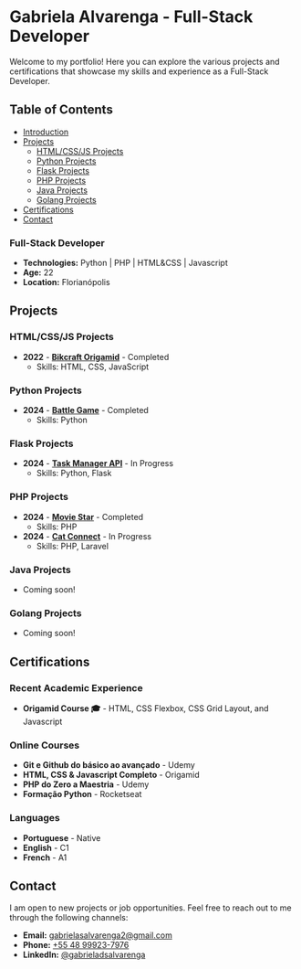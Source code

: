 # Gabriela Alvarenga - Full-Stack Developer

Welcome to my portfolio! Here you can explore the various projects and certifications that showcase my skills and experience as a Full-Stack Developer.

## Table of Contents
- [Introduction](#introduction)
- [Projects](#projects)
  - [HTML/CSS/JS Projects](#htmlcssjs-projects)
  - [Python Projects](#python-projects)
  - [Flask Projects](#flask-projects)
  - [PHP Projects](#php-projects)
  - [Java Projects](#java-projects)
  - [Golang Projects](#go-projects)
- [Certifications](#certifications)
- [Contact](#contact)

### Full-Stack Developer
- **Technologies:** Python | PHP | HTML&CSS | Javascript
- **Age:** 22
- **Location:** Florianópolis

## Projects

### HTML/CSS/JS Projects
- **2022** - **[Bikcraft Origamid](https://gabrieldsalv-projects.github.io/bikcraft/)** - Completed
  - Skills: HTML, CSS, JavaScript

### Python Projects
- **2024** - **[Battle Game](https://github.com/gabrieladsalv/battle-game)** - Completed
  - Skills: Python

### Flask Projects
- **2024** - **[Task Manager API](https://github.com/gabrieladsalv/tasks-flask-crud)** - In Progress
  - Skills: Python, Flask

### PHP Projects
- **2024** - **[Movie Star](https://github.com/gabrieladsalv/php-moviestar)** - Completed
  - Skills: PHP
- **2024** - **[Cat Connect](https://github.com/gabrieladsalv/cats-room)** - In Progress
  - Skills: PHP, Laravel

### Java Projects
- Coming soon!

### Golang Projects
- Coming soon!

## Certifications

### Recent Academic Experience
- **Origamid Course 🎓** - HTML, CSS Flexbox, CSS Grid Layout, and Javascript

### Online Courses
- **Git e Github do básico ao avançado** - Udemy
- **HTML, CSS & Javascript Completo** - Origamid
- **PHP do Zero a Maestria** - Udemy
- **Formação Python** - Rocketseat

### Languages
- **Portuguese** - Native
- **English** - C1
- **French** - A1

## Contact

I am open to new projects or job opportunities. Feel free to reach out to me through the following channels:

- **Email:** [gabrielasalvarenga2@gmail.com](mailto:gabrielasalvarenga2@gmail.com)
- **Phone:** [+55 48 99923-7976](tel:+5548999237976)
- **LinkedIn:** [@gabrieladsalvarenga](https://www.linkedin.com/in/gabrieladsalvarenga/)
